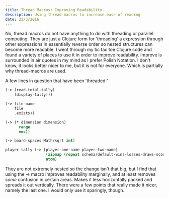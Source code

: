 ```yaml
---
title: Thread Macros: Improving Readability
description: Using thread macros to increase ease of reading
date: 22/3/2016
---
```


No, thread macros do not have anything to do with threading or parallel computing. They are just a Clojure form for 'threading' a expression through other expressions in essentially reverse order so nested structures can become more readable. I went through my tic tac toe Clojure code and found a variety of places to use it in order to improve readability. Improve is surrounded in air quotes in my mind as I prefer Polish Notation. I don't know, it looks better nicer to me, but it is not for everyone. Which is partially why thread-macros are used.

A few lines in question that have been 'threaded:'

```clojure
(-> (read-total-tally)
    (display-tally)))
```

```clojure
(-> file-name
    file
    .exists))
```

```clojure
(-> (* dimension dimension)
      range
      vec))
```

```clojure
(-> board-spaces Math/sqrt int)
```

```clojure
player-tally (-> [player-one-name player-two-name]
                  (zipmap (repeat schema/default-wins-losses-draws-scores))
                  atom)

```

They are not extremely nested so the change isn't that big, but I find that using the -> macro improves readability marginally, and at least removes *some* confusion in certain areas. Makes it less horizontally packed and spreads it out vertically. There were a few points that really made it nicer, namely the last one. I would only use it sparingly, though.
